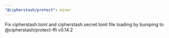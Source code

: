 ```yaml
---
"@cipherstash/protect": minor
---
```


Fix cipherstash.toml and cipherstash.secret.toml file loading by bumping to @cipherstash/protect-ffi v0.14.2

